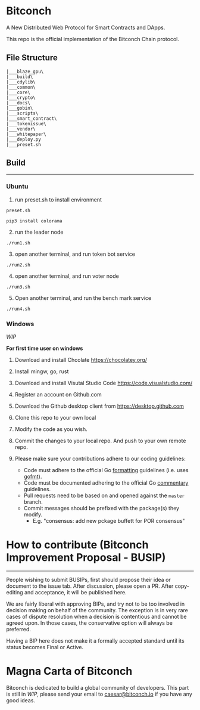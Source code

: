 # Bitconch 
A New Distributed Web Protocol for Smart Contracts and DApps. 

This repo is the official implementation of the Bitconch Chain protocol.

## File Structure

```
|___blaze_gpu\
|___build\
|___cdylib\
|___common\
|___core\
|___crypto\
|___docs\
|___gobin\
|___scripts\
|___smart_contract\
|___tokenissue\
|___vendor\
|___whitepaper\
|___deploy.py
|___preset.sh

```

## Build

---

### Ubuntu


1. run preset.sh to install environment

```
preset.sh
```

```
pip3 install colorama
```

2. run the leader node

```
./run1.sh
```

3. open another terminal, and run token bot service
```
./run2.sh

```
4. open another terminal, and run voter node 

```
./run3.sh

```

5. Open another terminal, and run the bench mark service


```
./run4.sh

```

### Windows


*WIP*

**For first time user on windows**
1. Download and install Chcolate https://chocolatey.org/
2. Install mingw, go, rust
3. Download and install Visutal Studio Code https://code.visualstudio.com/
4. Register an account on Github.com
5. Download the Github desktop client from https://desktop.github.com
6. Clone this repo to your own local
7. Modify the code as you wish.
8. Commit the changes to your local repo. And push to your own remote repo.
9. Please make sure your contributions adhere to our coding guidelines:

    * Code must adhere to the official Go [formatting](https://golang.org/doc/effective_go.html#formatting) guidelines (i.e. uses [gofmt](https://golang.org/cmd/gofmt/)).
    * Code must be documented adhering to the official Go [commentary](https://golang.org/doc/effective_go.html#commentary) guidelines.
    * Pull requests need to be based on and opened against the `master` branch.
    * Commit messages should be prefixed with the package(s) they modify.
      * E.g. "consensus: add new pckage buffett for POR consensus"


# How to contribute (Bitconch Improvement Proposal - BUSIP)

---

People wishing to submit BUSIPs, first should propose their idea or document to the issue tab. After discussion, please open a PR. After copy-editing and acceptance, it will be published here.

We are fairly liberal with approving BIPs, and try not to be too involved in decision making on behalf of the community. The exception is in very rare cases of dispute resolution when a decision is contentious and cannot be agreed upon. In those cases, the conservative option will always be preferred.

Having a BIP here does not make it a formally accepted standard until its status becomes Final or Active.


# Magna Carta of Bitconch
Bitconch is dedicated to build a global community of developers. This part is still in *WIP*, please send your email to caesar@bitconch.io if you have any good ideas.
